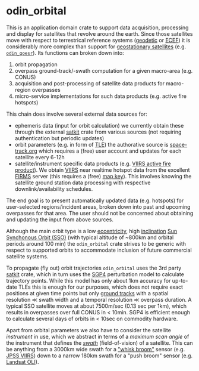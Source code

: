 # odin_orbital

This is an application domain crate to support data acquisition, processing and display for satellites that revolve around the earth. 
Since those satellites move with respect to terrestrical reference systems ([geodetic](https://en.wikipedia.org/wiki/Geodetic_coordinates) or 
[ECEF](https://en.wikipedia.org/wiki/Earth-centered,_Earth-fixed_coordinate_system)) it is considerably more complex than support for
[geostationary satellites](https://en.wikipedia.org/wiki/Geostationary_orbit) (e.g. [`odin_goesr`](../odin_goesr/odin_goesr.md)). 
Its functions can broken down into:

1. orbit propagation
2. overpass ground-track/-swath computation for a given macro-area (e.g. CONUS)
3. acquisition and post-processing of satellite data products for macro-region overpasses
4. micro-service implementations for such data products (e.g. active fire hotspots)

This chain does involve several external data sources for:

- ephemeris data (input for orbit calculation)
  we currently obtain these through the external [satkit](https://docs.rs/satkit/latest/satkit/) crate from various sources 
  (not requiring authentication but periodic updates)
- orbit parameters (e.g. in form of [TLE](https://en.wikipedia.org/wiki/Two-line_element_set))
  the authorative source is [space-track.org](https://www.space-track.org/) which requires a (free) user account and updates
  for each satellite every 6-12h
- satellite/instrument specific data products (e.g. [VIIRS active fire product](https://www.earthdata.nasa.gov/data/instruments/viirs/viirs-i-band-375-m-active-fire-data)).
  We obtain [VIIRS](https://ladsweb.modaps.eosdis.nasa.gov/missions-and-measurements/viirs/) near realtime hotspot data from
  the excellent [FIRMS](https://firms.modaps.eosdis.nasa.gov/) server (this requires a (free) [map key](https://firms.modaps.eosdis.nasa.gov/usfs/api/area/)). This involves knowing the satellite ground station data processing with respective downlink/availability schedules.

The end goal is to present automatically updated data (e.g. hotspots) for user-selected regions/incident areas, broken down into
past and upcoming overpasses for that area. The user should not be concerned about obtaining and updating the input from above sources.

Although the main orbit type is a low [eccentricity](https://en.wikipedia.org/wiki/Orbital_eccentricity), high 
[inclination](https://en.wikipedia.org/wiki/Orbital_inclination) [Sun Synchonous Orbit (SSO)](https://en.wikipedia.org/wiki/Sun-synchronous_orbit)
(with typical altitude of ~800km and orbital periods around 100 min) the `odin_orbital` crate strives to be generic with respect to supported
orbits to accommodate inclusion of future commercial satellite systems.

To propagate (fly out) orbit trajectories `odin_orbital` uses the 3rd party [satkit](https://docs.rs/satkit/latest/satkit/) crate, which
in turn uses the [SGP4](https://en.wikipedia.org/wiki/Simplified_perturbations_models) perturbation model to calculate trajectory points.
While this model has only about 1km accuracy for up-to-date TLEs this is enough for our purposes, which does not require exact positions at given time points but only [ground tracks](https://oer.pressbooks.pub/lynnanegeorge/chapter/chapter-9-ground-tracks/) with a spatial 
resolution ≪ swath width and a temporal resolution ≪ overpass duration. A typical SSO satellite moves at about 7500m/sec (0.13 sec per 1km), 
which results in overpasses over full CONUS in < 10min. SGP4 is efficient enough to calculate several days of orbits in < 10sec on
commodity hardware.

Apart from orbital parameters we also have to consider the satellite *instrument* in use, which we abstract in terms of a *maximum scan angle*
of the instrument that defines the [*swath*](https://natural-resources.canada.ca/maps-tools-publications/satellite-elevation-air-photos/satellite-characteristics-orbits-swaths) (field-of-vision) of a satellite. This can be anything from a 3000km wide swath for a 
["whisk broom"](https://www.nv5geospatialsoftware.com/Learn/Blogs/Blog-Details/push-broom-and-whisk-broom-sensors) sensor (e.g. 
[JPSS VIIRS](https://ladsweb.modaps.eosdis.nasa.gov/missions-and-measurements/viirs/)) down to a narrow 180km swath for a "push broom" sensor 
(e.g. [Landsat OLI](https://landsat.gsfc.nasa.gov/satellites/landsat-8/spacecraft-instruments/operational-land-imager/)).

